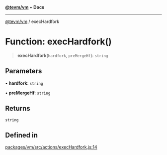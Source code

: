[**@tevm/vm**](../README.md) • **Docs**

***

[@tevm/vm](../globals.md) / execHardfork

# Function: execHardfork()

> **execHardfork**(`hardfork`, `preMergeHf`): `string`

## Parameters

• **hardfork**: `string`

• **preMergeHf**: `string`

## Returns

`string`

## Defined in

[packages/vm/src/actions/execHardfork.js:14](https://github.com/evmts/tevm-monorepo/blob/main/packages/vm/src/actions/execHardfork.js#L14)
